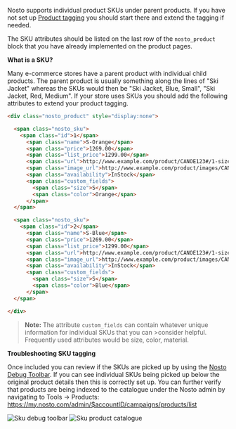 Nosto supports individual product SKUs under parent products. If you have not set up [Product tagging](https://github.com/Nosto/docs-nosto-com/wiki/Product-Tagging) you should start there and extend the tagging if needed. 

The SKU attributes should be listed on the last row of the `nosto_product` block that you have already implemented on the product pages. 

**What is a SKU?**

Many e-commerce stores have a parent product with individual child products. The parent product is usually something along the lines of "Ski Jacket" whereas the SKUs would then be "Ski Jacket, Blue, Small", "Ski Jacket, Red, Medium". If your store uses SKUs you should add the following attributes to extend your product tagging.

```html
<div class="nosto_product" style="display:none">

  <span class="nosto_sku">
    <span class="id">1</span>
      <span class="name">S-Orange</span>
      <span class="price">1269.00</span>
      <span class="list_price">1299.00</span>
      <span class="url">http://www.example.com/product/CANOE123#/1-size-s/13-color-orange</span>
      <span class="image_url">http://www.example.com/product/images/CANOE123-1.jpg</span>
      <span class="availability">InStock</span>
      <span class="custom_fields">
        <span class="size">S</span>
        <span class="color">Orange</span>
      </span>
  </span>

  <span class="nosto_sku">
    <span class="id">2</span>
      <span class="name">S-Blue</span>
      <span class="price">1269.00</span>
      <span class="list_price">1299.00</span>
      <span class="url">http://www.example.com/product/CANOE123#/1-size-s/14-color-blue</span>
      <span class="image_url">http://www.example.com/product/images/CANOE123-2.jpg</span>
      <span class="availability">InStock</span>
      <span class="custom_fields">
        <span class="size">S</span>
        <span class="color">Blue</span>
      </span>
  </span>

</div>
```

>**Note:** The attribute `custom_fields` can contain whatever unique information for individual SKUs that you can >consider helpful. Frequently used attributes would be size, color, material.

**Troubleshooting SKU tagging**

Once included you can review if the SKUs are picked up by using the [Nosto Debug Toolbar](https://help.nosto.com/get-started/guides/how-to-use-the-nosto-debug-toolbar). If you can see individual SKUs being picked up below the original product details then this is correctly set up. You can further verify that products are being indexed to the catalogue under the Nosto admin by navigating to Tools → Products: https://my.nosto.com/admin/$accountID/campaigns/products/list

![Sku debug toolbar](https://nosto-campaign-assets.s3.amazonaws.com/images/sku-toolbar.png)
![Sku product catalogue](https://nosto-campaign-assets.s3.amazonaws.com/images/sku-catalogue.png)